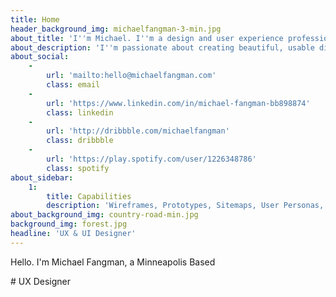 ```yaml
---
title: Home
header_background_img: michaelfangman-3-min.jpg
about_title: 'I''m Michael. I''m a design and user experience professional based in Minneapolis, MN.'
about_description: 'I''m passionate about creating beautiful, usable digital products that balance business requirements with user''s needs. I aim to push boundaries in my work without sacrificing simplicity in its experience. I believe in acting with integrity, creating value, and staying open to new ideas and perspectives. I seek to work with a diverse team of individuals who make amazing digital products.'
about_social:
    -
        url: 'mailto:hello@michaelfangman.com'
        class: email
    -
        url: 'https://www.linkedin.com/in/michael-fangman-bb898874'
        class: linkedin
    -
        url: 'http://dribbble.com/michaelfangman'
        class: dribbble
    -
        url: 'https://play.spotify.com/user/1226348786'
        class: spotify
about_sidebar:
    1:
        title: Capabilities
        description: 'Wireframes, Prototypes, Sitemaps, User Personas, Task Flows, Use Cases, Responsive UI Design, Interaction Design, Art Direction, Frontend Development, Concept Modeling, Usability Evaluation'
about_background_img: country-road-min.jpg
background_img: forest.jpg
headline: 'UX & UI Designer'
---
```


<p class="subhead">Hello. I'm Michael Fangman, a Minneapolis Based</p>
# UX Designer
